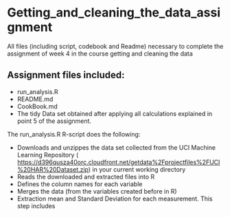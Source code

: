 # Getting_and_cleaning_the_data_assignment
All files (including script, codebook and Readme) necessary to complete the assignment of week 4 in the course getting and cleaning the data

## Assignment files included:
* run_analysis.R
* README.md
* CookBook.md
* The tidy Data set obtained after applying all calculations explained in point 5 of the assignment.

The run_analysis.R R-script does the following:
* Downloads and unzippes the data set collected from the UCI Machine Learning Repository ( https://d396qusza40orc.cloudfront.net/getdata%2Fprojectfiles%2FUCI%20HAR%20Dataset.zip) in your current working directory
* Reads the downloaded and extracted files into R
* Defines the column names for each variable
* Merges the data (from the variables created before in R)
* Extraction mean and Standard Deviation for each measurement. This step includes 
